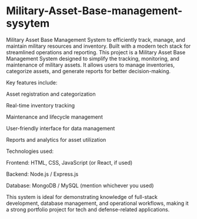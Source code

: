 # Military-Asset-Base-management-sysytem
Military Asset Base Management System to efficiently track, manage, and maintain military resources and inventory. Built with a modern tech stack for streamlined operations and reporting.
This project is a Military Asset Base Management System designed to simplify the tracking, monitoring, and maintenance of military assets. It allows users to manage inventories, categorize assets, and generate reports for better decision-making.

Key features include:

Asset registration and categorization

Real-time inventory tracking

Maintenance and lifecycle management

User-friendly interface for data management

Reports and analytics for asset utilization

Technologies used:

Frontend: HTML, CSS, JavaScript (or React, if used)

Backend: Node.js / Express.js

Database: MongoDB / MySQL (mention whichever you used)

This system is ideal for demonstrating knowledge of full-stack development, database management, and operational workflows, making it a strong portfolio project for tech and defense-related applications.
